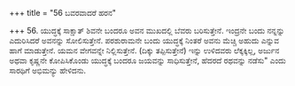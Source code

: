 +++
title = "56 ಬವರವಾದರೆ ಹರನ"

+++
56. ಯುದ್ಧಕ್ಕೆ ಸಾಕ್ಷಾತ್ ಶಿವನೇ ಬಂದರೂ ಅವನ ಮುಖದಲ್ಲಿ ಬೆವರು ಬರಿಸುತ್ತೇನೆ.  ಇಂದ್ರನೇ ಬಂದು ನನ್ನನ್ನು ಎದುರಿಸಿದರೆ ಅವನನ್ನು ಸೋಲಿಸುತ್ತೇನೆ. ಪರಶುರಾಮನೇ ಬಂದು ಯುದ್ಧಕ್ಕೆ ನಿಂತರೆ ಅವನು ಮೆಚ್ಚಿ ಅಹುದು ಎನ್ನುವ ಹಾಗೆ ಮಾಡುತ್ತೇನೆ.  ಯಮನ ವೇಗವನ್ನೇ ನಿಲ್ಲಿಸುತ್ತೇನೆ. (ದಿಕ್ಕು ತಪ್ಪಿಸುತ್ತೇನೆ) ಇನ್ನು ಉಳಿದವರು ಲೆಕ್ಕಕ್ಕಿಲ್ಲ, ಅರ್ಜುನ ಅಥವಾ ಕೃಷ್ಣನೇ ಕೋಪಿಸಿಕೊಂಡು ಯುದ್ಧಕ್ಕೆ ಬಂದರೂ ಜಯವನ್ನು ಸಾಧಿಸುತ್ತೇನೆ, ಹೆದರದೆ ರಥವನ್ನು ನಡೆಸು" ಎಂದು ಸಾರಥಿಗೆ ಅಭಿಮನ್ಯು ಹೇಳಿದನು.